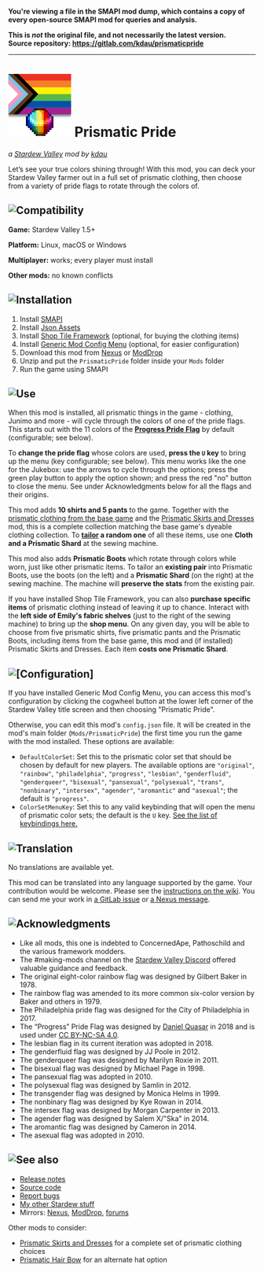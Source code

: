 **You're viewing a file in the SMAPI mod dump, which contains a copy of every open-source SMAPI mod
for queries and analysis.**

**This is _not_ the original file, and not necessarily the latest version.**  
**Source repository: https://gitlab.com/kdau/prismaticpride**

----

# ![[icon]](promo/icon.png) Prismatic Pride

*a [Stardew Valley](http://stardewvalley.net/) mod by [kdau](https://www.kdau.com)*

Let’s see your true colors shining through! With this mod, you can deck your Stardew Valley farmer out in a full set of prismatic clothing, then choose from a variety of pride flags to rotate through the colors of.

## ![Compatibility](https://www.kdau.com/headers/compatibility.png)

**Game:** Stardew Valley 1.5+

**Platform:** Linux, macOS or Windows

**Multiplayer:** works; every player must install

**Other mods:** no known conflicts

## ![Installation](https://www.kdau.com/headers/installation.png)

1. Install [SMAPI](https://smapi.io/)
1. Install [Json Assets](https://www.nexusmods.com/stardewvalley/mods/1720)
1. Install [Shop Tile Framework](https://www.nexusmods.com/stardewvalley/mods/5005) (optional, for buying the clothing items)
1. Install [Generic Mod Config Menu](https://www.nexusmods.com/stardewvalley/mods/5098) (optional, for easier configuration)
1. Download this mod from [Nexus](https://www.nexusmods.com/stardewvalley/mods/9019?tab=files) or [ModDrop](https://www.moddrop.com/stardew-valley/mods/978503-prismatic-pride)
1. Unzip and put the `PrismaticPride` folder inside your `Mods` folder
1. Run the game using SMAPI

## ![Use](https://www.kdau.com/headers/use.png)

When this mod is installed, all prismatic things in the game - clothing, Junimo and more - will cycle through the colors of one of the pride flags. This starts out with the 11 colors of the **[Progress Pride Flag](https://quasar.digital/progress-initiative/)** by default (configurable; see below).

To **change the pride flag** whose colors are used, **press the `U` key** to bring up the menu (key configurable; see below). This menu works like the one for the Jukebox: use the arrows to cycle through the options; press the green play button to apply the option shown; and press the red "no" button to close the menu. See under Acknowledgments below for all the flags and their origins.

This mod adds **10 shirts and 5 pants** to the game. Together with the [prismatic clothing from the base game](https://stardewvalleywiki.com/Prismatic_Shard#Tailoring) and the [Prismatic Skirts and Dresses](https://www.nexusmods.com/stardewvalley/mods/4719) mod, this is a complete collection matching the base game's dyeable clothing collection. To **[tailor](https://stardewvalleywiki.com/Tailoring) a random one** of all these items, use one **Cloth and a Prismatic Shard** at the sewing machine.

This mod also adds **Prismatic Boots** which rotate through colors while worn, just like other prismatic items. To tailor an **existing pair** into Prismatic Boots, use the boots (on the left) and a **Prismatic Shard** (on the right) at the sewing machine. The machine will **preserve the stats** from the existing pair.

If you have installed Shop Tile Framework, you can also **purchase specific items** of prismatic clothing instead of leaving it up to chance. Interact with the **left side of Emily's fabric shelves** (just to the right of the sewing machine) to bring up the **shop menu**. On any given day, you will be able to choose from five prismatic shirts, five prismatic pants and the Prismatic Boots, including items from the base game, this mod and (if installed) Prismatic Skirts and Dresses. Each item **costs one Prismatic Shard**.

## ![[Configuration]](https://www.kdau.com/headers/configuration.png)

If you have installed Generic Mod Config Menu, you can access this mod's configuration by clicking the cogwheel button at the lower left corner of the Stardew Valley title screen and then choosing "Prismatic Pride".

Otherwise, you can edit this mod's `config.json` file. It will be created in the mod's main folder (`Mods/PrismaticPride`) the first time you run the game with the mod installed. These options are available:

* `DefaultColorSet`: Set this to the prismatic color set that should be chosen by default for new players. The available options are `"original"`, `"rainbow"`, `"philadelphia"`, `"progress"`, `"lesbian"`, `"genderfluid"`, `"genderqueer"`, `"bisexual"`, `"pansexual"`, `"polysexual"`, `"trans"`, `"nonbinary"`, `"intersex"`, `"agender"`, `"aromantic"` and `"asexual"`; the default is `"progress"`.
* `ColorSetMenuKey`: Set this to any valid keybinding that will open the menu of prismatic color sets; the default is the `U` key. [See the list of keybindings here.](https://stardewvalleywiki.com/Modding:Player_Guide/Key_Bindings#Available_bindings)

## ![Translation](https://www.kdau.com/headers/translation.png)

No translations are available yet.

This mod can be translated into any language supported by the game. Your contribution would be welcome. Please see the [instructions on the wiki](https://stardewvalleywiki.com/Modding:Translations). You can send me your work in [a GitLab issue](https://gitlab.com/kdau/prismaticpride/-/issues) or [a Nexus message](https://www.nexusmods.com/stardewvalley/mods/9019?tab=posts).

## ![Acknowledgments](https://www.kdau.com/headers/acknowledgments.png)

* Like all mods, this one is indebted to ConcernedApe, Pathoschild and the various framework modders.
* The #making-mods channel on the [Stardew Valley Discord](https://discord.gg/StardewValley) offered valuable guidance and feedback.
* The original eight-color rainbow flag was designed by Gilbert Baker in 1978.
* The rainbow flag was amended to its more common six-color version by Baker and others in 1979.
* The Philadelphia pride flag was designed for the City of Philadelphia in 2017.
* The “Progress” Pride Flag was designed by [Daniel Quasar](https://quasar.digital/) in 2018 and is used under [CC BY-NC-SA 4.0](http://creativecommons.org/licenses/by-nc-sa/4.0/).
* The lesbian flag in its current iteration was adopted in 2018.
* The genderfluid flag was designed by JJ Poole in 2012.
* The genderqueer flag was designed by Marilyn Roxie in 2011.
* The bisexual flag was designed by Michael Page in 1998.
* The pansexual flag was adopted in 2010.
* The polysexual flag was designed by Samlin in 2012.
* The transgender flag was designed by Monica Helms in 1999.
* The nonbinary flag was designed by Kye Rowan in 2014.
* The intersex flag was designed by Morgan Carpenter in 2013.
* The agender flag was designed by Salem X/"Ska" in 2014.
* The aromantic flag was designed by Cameron in 2014.
* The asexual flag was adopted in 2010.

## ![See also](https://www.kdau.com/headers/see-also.png)

* [Release notes](doc/RELEASE-NOTES.md)
* [Source code](https://gitlab.com/kdau/prismaticpride)
* [Report bugs](https://gitlab.com/kdau/prismaticpride/-/issues)
* [My other Stardew stuff](https://www.kdau.com/stardew)
* Mirrors:
	[Nexus](https://www.nexusmods.com/stardewvalley/mods/9019),
	[ModDrop](https://www.moddrop.com/stardew-valley/mods/978503-prismatic-pride),
	[forums](https://forums.stardewvalley.net/resources/prismatic-pride.81/)

Other mods to consider:

* [Prismatic Skirts and Dresses](https://www.nexusmods.com/stardewvalley/mods/4719) for a complete set of prismatic clothing choices
* [Prismatic Hair Bow](https://www.nexusmods.com/stardewvalley/mods/8916) for an alternate hat option
